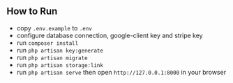 ## How to Run

- copy `.env.example` to `.env`
- configure database connection, google-client key and stripe key
- run `composer install`
- run `php artisan key:generate`
- run `php artisan migrate`
- run `php artisan storage:link`
- run `php artisan serve` then open `http://127.0.0.1:8000` in your browser
